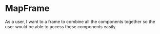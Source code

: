 # MapFrame

As a user, I want to a frame to combine all the components together so the user would be able to access these components easily.
